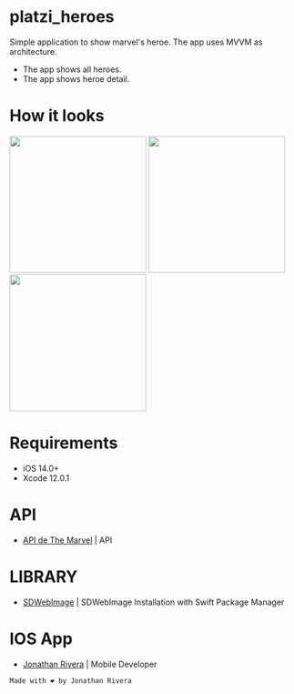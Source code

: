 # platzi_heroes
Simple application to show marvel's heroe. The app uses MVVM as architecture.

  - The app shows all heroes.
  - The app shows heroe detail.

# How it looks

<img width="240" alt="" src="https://user-images.githubusercontent.com/30934641/103801589-8de30c00-5013-11eb-822c-80f70a516c89.png?raw=true">
<img width="240" alt="" src="https://user-images.githubusercontent.com/30934641/103801594-91769300-5013-11eb-8b98-8651a7399d19.png?raw=true">
<img width="240" alt="" src="https://user-images.githubusercontent.com/30934641/103801600-920f2980-5013-11eb-8500-dbbb52c8c40d.png?raw=true">

# Requirements
- iOS 14.0+
- Xcode 12.0.1

 # API
 - [API de The Marvel](https://developer.marvel.com/documentation/getting_started) | API

 # LIBRARY
 - [SDWebImage](https://github.com/SDWebImage/SDWebImage) | SDWebImage
 Installation with Swift Package Manager
 
# IOS App
 - [Jonathan Rivera](https://github.com/JonaRivera-RB) | Mobile Developer

```
Made with ❤️ by Jonathan Rivera
```
